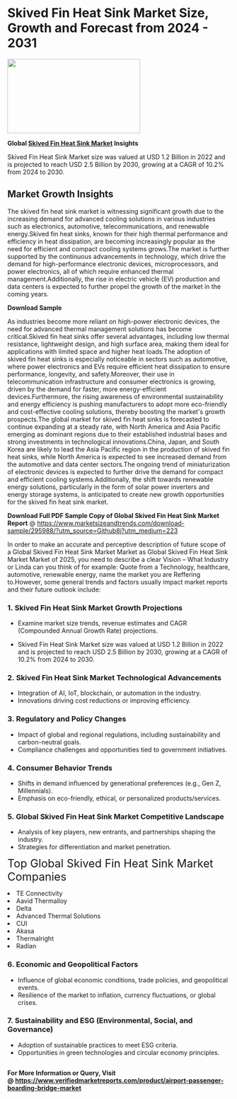 <H1>Skived Fin Heat Sink Market Size, Growth and Forecast from 2024 - 2031</H1><img class="aligncenter size-medium wp-image-584254" src="https://thirdeyenews.in/wp-content/uploads/2024/09/Global-Market-Research-300x168.jpeg" alt="" width="300" height="168" /><p><strong>Global&nbsp;<a href="https://www.marketsizeandtrends.com/download-sample/295988/?utm_source=Github8j?utm_medium=223">Skived Fin Heat Sink Market</a> Insights</strong></p><p>Skived Fin Heat Sink Market size was valued at USD 1.2 Billion in 2022 and is projected to reach USD 2.5 Billion by 2030, growing at a CAGR of 10.2% from 2024 to 2030.</p><p><h2>Market Growth Insights</h2> <p>The skived fin heat sink market is witnessing significant growth due to the increasing demand for advanced cooling solutions in various industries such as electronics, automotive, telecommunications, and renewable energy.Skived fin heat sinks, known for their high thermal performance and efficiency in heat dissipation, are becoming increasingly popular as the need for efficient and compact cooling systems grows.The market is further supported by the continuous advancements in technology, which drive the demand for high-performance electronic devices, microprocessors, and power electronics, all of which require enhanced thermal management.Additionally, the rise in electric vehicle (EV) production and data centers is expected to further propel the growth of the market in the coming years.</p> <p><strong>Download Sample</strong></p> <p>As industries become more reliant on high-power electronic devices, the need for advanced thermal management solutions has become critical.Skived fin heat sinks offer several advantages, including low thermal resistance, lightweight design, and high surface area, making them ideal for applications with limited space and higher heat loads.The adoption of skived fin heat sinks is especially noticeable in sectors such as automotive, where power electronics and EVs require efficient heat dissipation to ensure performance, longevity, and safety.Moreover, their use in telecommunication infrastructure and consumer electronics is growing, driven by the demand for faster, more energy-efficient devices.Furthermore, the rising awareness of environmental sustainability and energy efficiency is pushing manufacturers to adopt more eco-friendly and cost-effective cooling solutions, thereby boosting the market's growth prospects.The global market for skived fin heat sinks is forecasted to continue expanding at a steady rate, with North America and Asia Pacific emerging as dominant regions due to their established industrial bases and strong investments in technological innovations.China, Japan, and South Korea are likely to lead the Asia Pacific region in the production of skived fin heat sinks, while North America is expected to see increased demand from the automotive and data center sectors.The ongoing trend of miniaturization of electronic devices is expected to further drive the demand for compact and efficient cooling systems.Additionally, the shift towards renewable energy solutions, particularly in the form of solar power inverters and energy storage systems, is anticipated to create new growth opportunities for the skived fin heat sink market.<p><span class=""><strong>Download Full PDF Sample Copy of Global Skived Fin Heat Sink Market Report</strong> @ <a href="https://www.marketsizeandtrends.com/download-sample/295988/?utm_source=Github8j?utm_medium=223" target="_blank">https://www.marketsizeandtrends.com/download-sample/295988/?utm_source=Github8j?utm_medium=223</a></span></p><p>In order to make an accurate and perceptive description of future scope of a Global&nbsp;Skived Fin Heat Sink Market Market as Global&nbsp;Skived Fin Heat Sink Market Market of 2025, you need to describe a clear Vision &ndash; What Industry or Linda can you think of for example: Quote from a Technology, healthcare, automotive, renewable energy, name the market you are Reffering to.However, some general trends and factors usually impact market reports and their future outlook include:</p><h3>1.&nbsp;<strong>Skived Fin Heat Sink Market Growth Projections</strong></h3><ul><li>Examine market size trends, revenue estimates and CAGR (Compounded Annual Growth Rate) projections.</li><li><p>Skived Fin Heat Sink Market size was valued at USD 1.2 Billion in 2022 and is projected to reach USD 2.5 Billion by 2030, growing at a CAGR of 10.2% from 2024 to 2030.</p></li></ul><h3>2.&nbsp;<strong>Skived Fin Heat Sink Market Technological Advancements</strong></h3><ul><li>Integration of AI, IoT, blockchain, or automation in the industry.</li><li>Innovations driving cost reductions or improving efficiency.</li></ul><h3>3.&nbsp;<strong>Regulatory and Policy Changes</strong></h3><ul><li>Impact of global and regional regulations, including sustainability and carbon-neutral goals.</li><li>Compliance challenges and opportunities tied to government initiatives.</li></ul><h3>4.&nbsp;<strong>Consumer Behavior Trends</strong></h3><ul><li>Shifts in demand influenced by generational preferences (e.g., Gen Z, Millennials).</li><li>Emphasis on eco-friendly, ethical, or personalized products/services.</li></ul><h3>5.&nbsp;<strong>Global Skived Fin Heat Sink Market Competitive Landscape</strong></h3><ul><li>Analysis of key players, new entrants, and partnerships shaping the industry.</li><li>Strategies for differentiation and market penetration.</li></ul><p data-pm-slice="1 1 []"><span style="color: inherit; font-family: inherit; font-size: 25px;">Top Global Skived Fin Heat Sink Market Companies</span></p><div class="" data-test-id=""><p><li>TE Connectivity</li><li> Aavid Thermalloy</li><li> Delta</li><li> Advanced Thermal Solutions</li><li> CUI</li><li> Akasa</li><li> Thermalright</li><li> Radian</li></p></div><h3>6.&nbsp;<strong>Economic and Geopolitical Factors</strong></h3><ul><li>Influence of global economic conditions, trade policies, and geopolitical events.</li><li>Resilience of the market to inflation, currency fluctuations, or global crises.</li></ul><h3>7.&nbsp;<strong>Sustainability and ESG (Environmental, Social, and Governance)</strong></h3><ul><li>Adoption of sustainable practices to meet ESG criteria.</li><li>Opportunities in green technologies and circular economy principles.</li></ul><h2><strong style="font-size: 14px;">For More Information or Query, Visit @&nbsp;</strong><a style="background-color: #ffffff; font-size: 14px;" href="https://www.marketsizeandtrends.com/report/skived-fin-heat-sink-market/" target="_blank">https://www.verifiedmarketreports.com/product/airport-passenger-boarding-bridge-market</a></h2>
